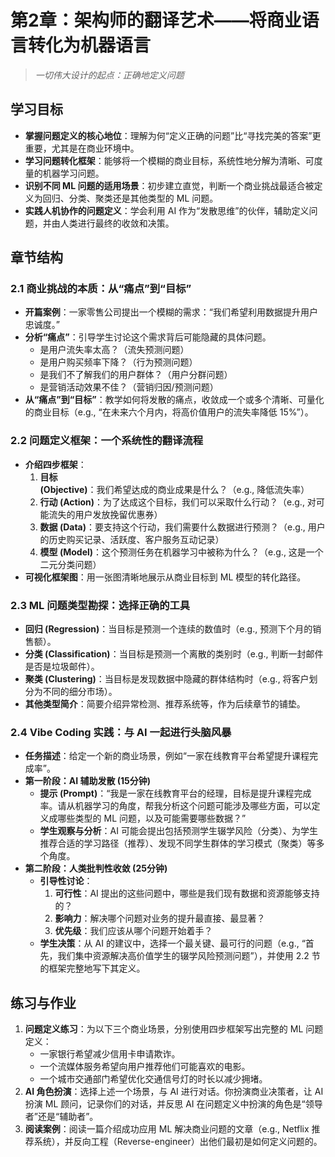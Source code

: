 # 第2章：架构师的翻译艺术——将商业语言转化为机器语言

> *一切伟大设计的起点：正确地定义问题*

## 学习目标

- **掌握问题定义的核心地位**：理解为何“定义正确的问题”比“寻找完美的答案”更重要，尤其是在商业环境中。
- **学习问题转化框架**：能够将一个模糊的商业目标，系统性地分解为清晰、可度量的机器学习问题。
- **识别不同 ML 问题的适用场景**：初步建立直觉，判断一个商业挑战最适合被定义为回归、分类、聚类还是其他类型的 ML 问题。
- **实践人机协作的问题定义**：学会利用 AI 作为“发散思维”的伙伴，辅助定义问题，并由人类进行最终的收敛和决策。

## 章节结构

### 2.1 商业挑战的本质：从“痛点”到“目标”

- **开篇案例**：一家零售公司提出一个模糊的需求：“我们希望利用数据提升用户忠诚度。”
- **分析“痛点”**：引导学生讨论这个需求背后可能隐藏的具体问题。
    - 是用户流失率太高？（流失预测问题）
    - 是用户购买频率下降？（行为预测问题）
    - 是我们不了解我们的用户群体？（用户分群问题）
    - 是营销活动效果不佳？（营销归因/预测问题）
- **从“痛点”到“目标”**：教学如何将发散的痛点，收敛成一个或多个清晰、可量化的商业目标（e.g., “在未来六个月内，将高价值用户的流失率降低 15%”）。

### 2.2 问题定义框架：一个系统性的翻译流程

- **介绍四步框架**：
    1.  **目标 (Objective)**：我们希望达成的商业成果是什么？（e.g., 降低流失率）
    2.  **行动 (Action)**：为了达成这个目标，我们可以采取什么行动？（e.g., 对可能流失的用户发放挽留优惠券）
    3.  **数据 (Data)**：要支持这个行动，我们需要什么数据进行预测？（e.g., 用户的历史购买记录、活跃度、客户服务互动记录）
    4.  **模型 (Model)**：这个预测任务在机器学习中被称为什么？（e.g., 这是一个二元分类问题）
- **可视化框架图**：用一张图清晰地展示从商业目标到 ML 模型的转化路径。

### 2.3 ML 问题类型勘探：选择正确的工具

- **回归 (Regression)**：当目标是预测一个连续的数值时（e.g., 预测下个月的销售额）。
- **分类 (Classification)**：当目标是预测一个离散的类别时（e.g., 判断一封邮件是否是垃圾邮件）。
- **聚类 (Clustering)**：当目标是发现数据中隐藏的群体结构时（e.g., 将客户划分为不同的细分市场）。
- **其他类型简介**：简要介绍异常检测、推荐系统等，作为后续章节的铺垫。

### 2.4 Vibe Coding 实践：与 AI 一起进行头脑风暴

- **任务描述**：给定一个新的商业场景，例如“一家在线教育平台希望提升课程完成率”。
- **第一阶段：AI 辅助发散 (15分钟)**
    - **提示 (Prompt)**：“我是一家在线教育平台的经理，目标是提升课程完成率。请从机器学习的角度，帮我分析这个问题可能涉及哪些方面，可以定义成哪些类型的 ML 问题，以及可能需要哪些数据？”
    - **学生观察与分析**：AI 可能会提出包括预测学生辍学风险（分类）、为学生推荐合适的学习路径（推荐）、发现不同学生群体的学习模式（聚类）等多个角度。
- **第二阶段：人类批判性收敛 (25分钟)**
    - **引导性讨论**：
        1.  **可行性**：AI 提出的这些问题中，哪些是我们现有数据和资源能够支持的？
        2.  **影响力**：解决哪个问题对业务的提升最直接、最显著？
        3.  **优先级**：我们应该从哪个问题开始着手？
    - **学生决策**：从 AI 的建议中，选择一个最关键、最可行的问题（e.g., “首先，我们集中资源解决高价值学生的辍学风险预测问题”），并使用 2.2 节的框架完整地写下其定义。

## 练习与作业

1.  **问题定义练习**：为以下三个商业场景，分别使用四步框架写出完整的 ML 问题定义：
    - 一家银行希望减少信用卡申请欺诈。
    - 一个流媒体服务希望向用户推荐他们可能喜欢的电影。
    - 一个城市交通部门希望优化交通信号灯的时长以减少拥堵。
2.  **AI 角色扮演**：选择上述一个场景，与 AI 进行对话。你扮演商业决策者，让 AI 扮演 ML 顾问，记录你们的对话，并反思 AI 在问题定义中扮演的角色是“领导者”还是“辅助者”。
3.  **阅读案例**：阅读一篇介绍成功应用 ML 解决商业问题的文章（e.g., Netflix 推荐系统），并反向工程（Reverse-engineer）出他们最初是如何定义问题的。
